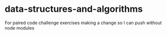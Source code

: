 # data-structures-and-algorithms
For paired code challenge exercises
making a change so I can push without node modules